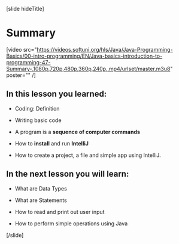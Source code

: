 [slide hideTitle]
# Summary

[video src="https://videos.softuni.org/hls/Java/Java-Programming-Basics/00-intro-programming/EN/Java-basics-introduction-to-programming-47-Summary-,1080p,720p,480p,360p,240p,.mp4/urlset/master.m3u8" poster="" /]

## In this lesson you learned: 

- Coding: Definition

- Writing basic code

- A program is a **sequence of computer commands**

- How to **install** and run **IntelliJ**

- How to create a project, a file and simple аpp using IntelliJ.

## In the next lesson you will learn:

- What are Data Types

- What are Statements

- How to read and print out user input

- How to perform simple operations using Java

[/slide]
